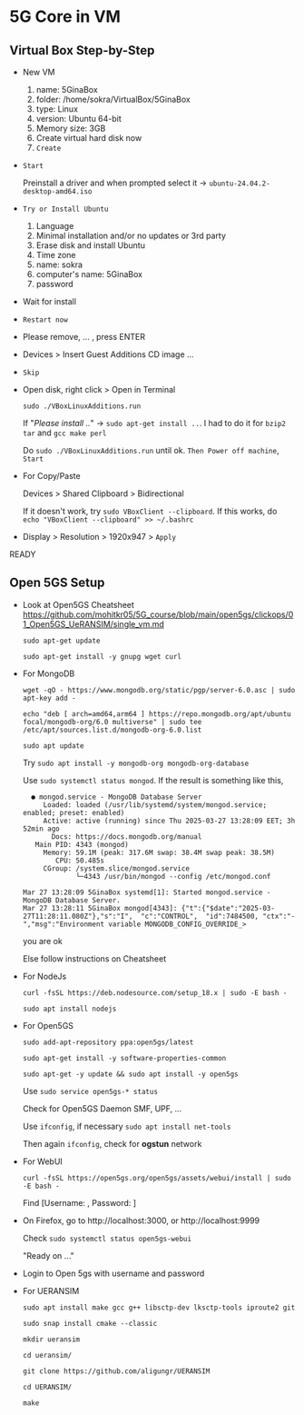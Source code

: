 # 5G Core in VM

## Virtual Box Step-by-Step

- New VM 
  1) name: 5GinaBox
  2) folder: /home/sokra/VirtualBox/5GinaBox
  3) type: Linux
  4) version: Ubuntu 64-bit
  5) Memory size: 3GB
  6) Create virtual hard disk now
  7) `Create`

- `Start`

  Preinstall a driver and when prompted select it -> `ubuntu-24.04.2-desktop-amd64.iso`

- `Try or Install Ubuntu`
  1) Language
  2) Minimal installation and/or no updates or 3rd party
  3) Erase disk and install Ubuntu
  4) Time zone
  5) name: sokra
  6) computer's name: 5GinaBox
  7) password
- Wait for install
- `Restart now`
- Please remove, ... , press ENTER
- Devices > Insert Guest Additions CD image ...
- `Skip`
- Open disk, right click > Open in Terminal

  `sudo ./VBoxLinuxAdditions.run`

  If "*Please install ..*" -> `sudo apt-get install ..`. I had to do it for `bzip2 tar` and `gcc make perl`

  Do `sudo ./VBoxLinuxAdditions.run` until ok. `Then Power off machine`, `Start`
- For Copy/Paste

  Devices > Shared Clipboard > Bidirectional

  If it doesn't work, try `sudo VBoxClient --clipboard`. If this works, do `echo "VBoxClient --clipboard" >> ~/.bashrc`
- Display > Resolution > 1920x947 > `Apply`

READY

## Open 5GS Setup

- Look at Open5GS Cheatsheet https://github.com/mohitkr05/5G_course/blob/main/open5gs/clickops/01_Open5GS_UeRANSIM/single_vm.md

  `sudo apt-get update`

  `sudo apt-get install -y gnupg wget curl`
- For MongoDB

  `wget -qO - https://www.mongodb.org/static/pgp/server-6.0.asc | sudo apt-key add -`

  `echo "deb [ arch=amd64,arm64 ] https://repo.mongodb.org/apt/ubuntu focal/mongodb-org/6.0 multiverse" | sudo tee /etc/apt/sources.list.d/mongodb-org-6.0.list`

  `sudo apt update`
  
  Try `sudo apt install -y mongodb-org mongodb-org-database`

  Use `sudo systemctl status mongod`. If the result is something like this,
  ```
    ● mongod.service - MongoDB Database Server
       Loaded: loaded (/usr/lib/systemd/system/mongod.service; enabled; preset: enabled)
       Active: active (running) since Thu 2025-03-27 13:28:09 EET; 3h 52min ago
         Docs: https://docs.mongodb.org/manual
     Main PID: 4343 (mongod)
       Memory: 59.1M (peak: 317.6M swap: 38.4M swap peak: 38.5M)
          CPU: 50.485s
       CGroup: /system.slice/mongod.service
               └─4343 /usr/bin/mongod --config /etc/mongod.conf
  
  Mar 27 13:28:09 5GinaBox systemd[1]: Started mongod.service - MongoDB Database Server.
  Mar 27 13:28:11 5GinaBox mongod[4343]: {"t":{"$date":"2025-03-27T11:28:11.080Z"},"s":"I",  "c":"CONTROL",  "id":7484500, "ctx":"-","msg":"Environment variable MONGODB_CONFIG_OVERRIDE_>
  ```
  you are ok

  Else follow instructions on Cheatsheet
- For NodeJs

  `curl -fsSL https://deb.nodesource.com/setup_18.x | sudo -E bash -`

  `sudo apt install nodejs`
- For Open5GS

  `sudo add-apt-repository ppa:open5gs/latest`

  `sudo apt-get install -y software-properties-common`

  `sudo apt-get -y update && sudo apt install -y open5gs`

  Use `sudo service open5gs-* status`

  Check for Open5GS Daemon SMF, UPF, ...

  Use `ifconfig`, if necessary `sudo apt install net-tools`

  Then again `ifconfig`, check for **ogstun** network
- For WebUI

  `curl -fsSL https://open5gs.org/open5gs/assets/webui/install | sudo -E bash -`

  Find [Username: , Password: ]
- On Firefox, go to http://localhost:3000, or http://localhost:9999

  Check `sudo systemctl status open5gs-webui`

  "Ready on ..."
- Login to Open 5gs with username and password

- For UERANSIM

  `sudo apt install make gcc g++ libsctp-dev lksctp-tools iproute2 git`

  `sudo snap install cmake --classic`

  `mkdir ueransim`

  `cd ueransim/`

  `git clone https://github.com/aligungr/UERANSIM`

  `cd UERANSIM/`

  `make`
